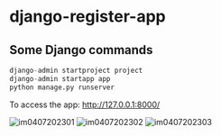 # django-register-app

## Some Django commands
```python
django-admin startproject project
django-admin startapp app 
python manage.py runserver
```

To access the app: http://127.0.0.1:8000/


![im0407202301](https://github.com/SabrinaMacaluso/django-register-app/assets/104983001/e4d6ca25-ba50-44cd-93a8-d57ad9f0e8e0)
![im0407202302](https://github.com/SabrinaMacaluso/django-register-app/assets/104983001/efc22c16-3b4e-458b-ac82-980e2549d14d)
![im0407202303](https://github.com/SabrinaMacaluso/django-register-app/assets/104983001/5bd0ba2e-79d0-4a24-b6e1-d1f1484ca175)
